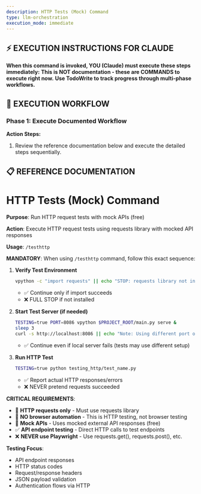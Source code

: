 ```yaml
---
description: HTTP Tests (Mock) Command
type: llm-orchestration
execution_mode: immediate
---
```

## ⚡ EXECUTION INSTRUCTIONS FOR CLAUDE
**When this command is invoked, YOU (Claude) must execute these steps immediately:**
**This is NOT documentation - these are COMMANDS to execute right now.**
**Use TodoWrite to track progress through multi-phase workflows.**

## 🚨 EXECUTION WORKFLOW

### Phase 1: Execute Documented Workflow

**Action Steps:**
1. Review the reference documentation below and execute the detailed steps sequentially.

## 📋 REFERENCE DOCUMENTATION

# HTTP Tests (Mock) Command

**Purpose**: Run HTTP request tests with mock APIs (free)

**Action**: Execute HTTP request tests using requests library with mocked API responses

**Usage**: `/testhttp`

**MANDATORY**: When using `/testhttp` command, follow this exact sequence:

1. **Verify Test Environment**
   ```bash
   vpython -c "import requests" || echo "STOP: requests library not installed"
   ```
   - ✅ Continue only if import succeeds
   - ❌ FULL STOP if not installed

2. **Start Test Server (if needed)**
   ```bash
   TESTING=true PORT=8086 vpython $PROJECT_ROOT/main.py serve &
   sleep 3
   curl -s http://localhost:8086 || echo "Note: Using different port or external server"
   ```
   - ✅ Continue even if local server fails (tests may use different setup)

3. **Run HTTP Test**
   ```bash
   TESTING=true python testing_http/test_name.py
   ```
   - ✅ Report actual HTTP responses/errors
   - ❌ NEVER pretend requests succeeded

**CRITICAL REQUIREMENTS**:
- 🚨 **HTTP requests only** - Must use requests library
- 🚨 **NO browser automation** - This is HTTP testing, not browser testing
- 🚨 **Mock APIs** - Uses mocked external API responses (free)
- ✅ **API endpoint testing** - Direct HTTP calls to test endpoints
- ❌ **NEVER use Playwright** - Use requests.get(), requests.post(), etc.

**Testing Focus**:
- API endpoint responses
- HTTP status codes
- Request/response headers
- JSON payload validation
- Authentication flows via HTTP
